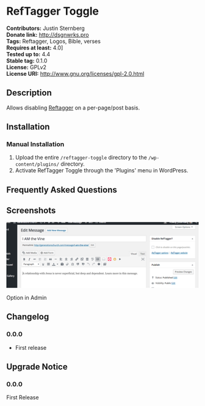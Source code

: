 # RefTagger Toggle #
**Contributors:**      Justin Sternberg  
**Donate link:**       http://dsgnwrks.pro  
**Tags:** Reftagger, Logos, Bible, verses  
**Requires at least:** 4.0]  
**Tested up to:**      4.4  
**Stable tag:**        0.1.0  
**License:**           GPLv2  
**License URI:**       http://www.gnu.org/licenses/gpl-2.0.html  

## Description ##

Allows disabling [Reftagger](https://wordpress.org/plugins/reftagger/) on a per-page/post basis.

## Installation ##

### Manual Installation ###

1. Upload the entire `/reftagger-toggle` directory to the `/wp-content/plugins/` directory.
2. Activate RefTagger Toggle through the 'Plugins' menu in WordPress.

## Frequently Asked Questions ##


## Screenshots ##

![Option in Admin](https://raw.githubusercontent.com/jtsternberg/RefTagger-Toggle/master/screenshot-1.png)

Option in Admin

## Changelog ##

### 0.0.0 ###
* First release

## Upgrade Notice ##

### 0.0.0 ###
First Release
